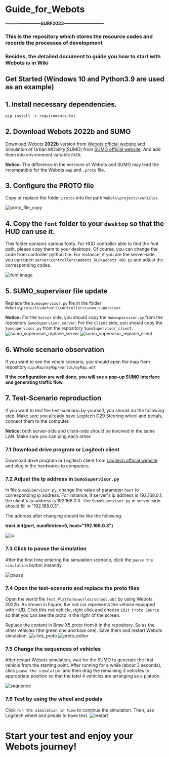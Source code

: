 # Guide_for_Webots     
**————————SURF2023—————————**   
### This is the repository which stores the resource codes and records the processes of development    
### Besides, the detailed document to guide you how to start with Webots is in Wiki


## Get Started (Windows 10 and Python3.9 are used as an example)

## 1. Install necessary dependencies.

```python
pip install -r requirements.txt
```

## 2. Download Webots 2022b and SUMO 
Download Webots **2022b** version from [Webots official website](https://github.com/cyberbotics/webots/releases) and Simulation of Urban MObility(SUMO) from [SUMO official website](https://sumo.dlr.de/docs/Downloads.php). And add them into environment variable `PATH`.

**Notice:** The difference in the versions of Webots and SUMO may lead the incompatible for the Webots `map` and `.proto` file.


## 3. Configure the **PROTO** file
Copy or replace the folder `protos` into the path `Webots\projects\vehicles`

![proto_file_copy](README_img/proto_file_copy.png)

## 4. Copy the `font` folder to your `desktop` so that the HUD can use it.
This folder contains various fonts. For HUD controller able to find the font path, please copy them to your desktops. Of course, you can change the code from controller python file. For instance, if you are the server-side, you can open `server\controllers\Webots_HUD\Webots_HUD.py` and adjust the corresponding codes.


![font image](README_img/font1.png)

## 5. SUMO_supervisor file update
Replace the `Sumoupervisor.py` file in the folder `Webots\projects\default\controllers\sumo_supervisor`

**Notice:** For the `Server` side, you should copy the `Sumoupervisor.py` from the repository `SumoSupervisor_server`; For the `Client` side, uou should copy the `Sumoupervisor.py` from the repository `SumoSupervisor_client`.
![sumo_supervisor_replace_server](README_img/supervisor_replace_server.png)
![sumo_supervisor_replace_client](README_img/supervisor_replace_client.png)


## 6. Whole scenario observation
If you want to see the whole scenario, you should open the map from repository `xipuMap/myMap/worlds/myMap.wbt`

**If the configuration are well done, you will see a pop-up SUMO interface and generating traffic flow.**


## 7. Test-Scenario reproduction 
If you want to test the test-scenario by yourself, you should do the following step. Make sure you already have Logitech G29 Steering wheel and pedals, connect them to the computer.

**Notice:** both server-side and client-side should be involved in the same LAN. Make sure you can ping each other.

### 7.1 Download drive program or Logitech client 
Download drive program or Logitech client from [Logitech official website](https://www.logitechg.com/en-us/innovation/g-hub.html) and plug in the hardwares to computers.

### 7.2 Adjust the Ip address in `SumoSupervisor.py`
In file `SumoSupervisor.py`, change the value of parameter `host` to corresponding ip address. For instance, if server's ip address is 192.168.0.1, the client's ip address is 192.168.0.3. The `SumoSupervisor.py` in server-side should fill in "192.168.0.3".

The address after changing should be like the following:

**traci.init(port, numRetries=5, host="192.168.0.3")**


![ip](README_img/supervisor_ip.png)




### 7.3 Click to pause the simulation
After the first time entering the simulation scenario, click the `pause the simulation` button instantly.

![pause](README_img/pause.png)


### 7.4 Open the test-scenario and replace the proto files
Open the world file `Test_Platform/worlds/school.wbt` by using Webots 2022b. As shown in Figure, the red car represents the vehicle equipped with HUD. Click this red vehicle, right click and choose `Edit Proto Source` so that you can see the proto in the righr of the screen. 

Replace the content in Bmw X5.proto from it in the repository. So as the other vehicles (the green one and blue one). Save them and restart Webots simulation.
![click_proto](README_img/click_proto.png)
![proto_editor](README_img/proto_editor.png)

### 7.5 Change the sequences of vehicles
After restart Webots simulation, wait for the SUMO to generate the first vehicle from the starting point. After running for a while (about 3 seconds), click `pause the simulation` and then drag the remaining 3 vehicles to appropriate position so that the totel 4 vehicles are arranging as a platoon.

![sequence](README_img/sequence.png)


### 7.6 Test by using the wheel and pedals
Click `run the simulation in time` to continue the simulation. Then, use Logitech wheel and pedals to have test.
![restart](README_img/restart.png)





# Start your test and enjoy your Webots journey!
